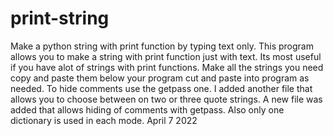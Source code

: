 # print-string
Make a python string with print function by typing text only.
This program allows you to make a string with print function
just with text. Its most useful if you have alot of strings 
with print functions. Make all the strings you need copy and paste them
below your program cut and paste into program as needed.
To hide comments use the getpass one. I added another file that
allows you to choose between on two or three quote strings.
A new file was added that allows hiding of comments with getpass.
Also only one dictionary is used in each mode. April 7 2022
